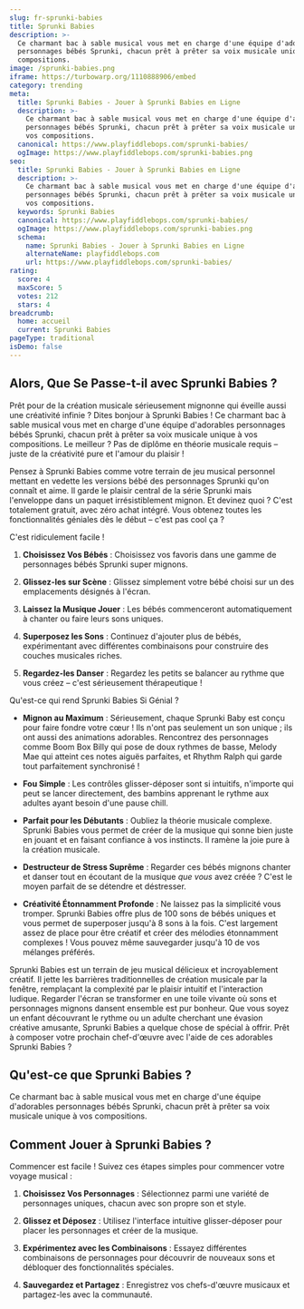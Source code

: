 ```yaml
---
slug: fr-sprunki-babies
title: Sprunki Babies
description: >-
  Ce charmant bac à sable musical vous met en charge d'une équipe d'adorables
  personnages bébés Sprunki, chacun prêt à prêter sa voix musicale unique à vos
  compositions.
image: /sprunki-babies.png
iframe: https://turbowarp.org/1110888906/embed
category: trending
meta:
  title: Sprunki Babies - Jouer à Sprunki Babies en Ligne
  description: >-
    Ce charmant bac à sable musical vous met en charge d'une équipe d'adorables
    personnages bébés Sprunki, chacun prêt à prêter sa voix musicale unique à
    vos compositions.
  canonical: https://www.playfiddlebops.com/sprunki-babies/
  ogImage: https://www.playfiddlebops.com/sprunki-babies.png
seo:
  title: Sprunki Babies - Jouer à Sprunki Babies en Ligne
  description: >-
    Ce charmant bac à sable musical vous met en charge d'une équipe d'adorables
    personnages bébés Sprunki, chacun prêt à prêter sa voix musicale unique à
    vos compositions.
  keywords: Sprunki Babies
  canonical: https://www.playfiddlebops.com/sprunki-babies/
  ogImage: https://www.playfiddlebops.com/sprunki-babies.png
  schema:
    name: Sprunki Babies - Jouer à Sprunki Babies en Ligne
    alternateName: playfiddlebops.com
    url: https://www.playfiddlebops.com/sprunki-babies/
rating:
  score: 4
  maxScore: 5
  votes: 212
  stars: 4
breadcrumb:
  home: accueil
  current: Sprunki Babies
pageType: traditional
isDemo: false
---
```


## Alors, Que Se Passe-t-il avec Sprunki Babies ?

Prêt pour de la création musicale sérieusement mignonne qui éveille aussi une créativité infinie ? Dites bonjour à Sprunki Babies ! Ce charmant bac à sable musical vous met en charge d'une équipe d'adorables personnages bébés Sprunki, chacun prêt à prêter sa voix musicale unique à vos compositions. Le meilleur ? Pas de diplôme en théorie musicale requis – juste de la créativité pure et l'amour du plaisir !

Pensez à Sprunki Babies comme votre terrain de jeu musical personnel mettant en vedette les versions bébé des personnages Sprunki qu'on connaît et aime. Il garde le plaisir central de la série Sprunki mais l'enveloppe dans un paquet irrésistiblement mignon. Et devinez quoi ? C'est totalement gratuit, avec zéro achat intégré. Vous obtenez toutes les fonctionnalités géniales dès le début – c'est pas cool ça ?

C'est ridiculement facile !

1. **Choisissez Vos Bébés** : Choisissez vos favoris dans une gamme de personnages bébés Sprunki super mignons.

1. **Glissez-les sur Scène** : Glissez simplement votre bébé choisi sur un des emplacements désignés à l'écran.

1. **Laissez la Musique Jouer** : Les bébés commenceront automatiquement à chanter ou faire leurs sons uniques.

1. **Superposez les Sons** : Continuez d'ajouter plus de bébés, expérimentant avec différentes combinaisons pour construire des couches musicales riches.

1. **Regardez-les Danser** : Regardez les petits se balancer au rythme que vous créez – c'est sérieusement thérapeutique !

Qu'est-ce qui rend Sprunki Babies Si Génial ?

- **Mignon au Maximum** : Sérieusement, chaque Sprunki Baby est conçu pour faire fondre votre cœur ! Ils n'ont pas seulement un son unique ; ils ont aussi des animations adorables. Rencontrez des personnages comme Boom Box Billy qui pose de doux rythmes de basse, Melody Mae qui atteint ces notes aiguës parfaites, et Rhythm Ralph qui garde tout parfaitement synchronisé !

- **Fou Simple** : Les contrôles glisser-déposer sont si intuitifs, n'importe qui peut se lancer directement, des bambins apprenant le rythme aux adultes ayant besoin d'une pause chill.

- **Parfait pour les Débutants** : Oubliez la théorie musicale complexe. Sprunki Babies vous permet de créer de la musique qui sonne bien juste en jouant et en faisant confiance à vos instincts. Il ramène la joie pure à la création musicale.

- **Destructeur de Stress Suprême** : Regarder ces bébés mignons chanter et danser tout en écoutant de la musique *que vous* avez créée ? C'est le moyen parfait de se détendre et déstresser.

- **Créativité Étonnamment Profonde** : Ne laissez pas la simplicité vous tromper. Sprunki Babies offre plus de 100 sons de bébés uniques et vous permet de superposer jusqu'à 8 sons à la fois. C'est largement assez de place pour être créatif et créer des mélodies étonnamment complexes ! Vous pouvez même sauvegarder jusqu'à 10 de vos mélanges préférés.

Sprunki Babies est un terrain de jeu musical délicieux et incroyablement créatif. Il jette les barrières traditionnelles de création musicale par la fenêtre, remplaçant la complexité par le plaisir intuitif et l'interaction ludique. Regarder l'écran se transformer en une toile vivante où sons et personnages mignons dansent ensemble est pur bonheur. Que vous soyez un enfant découvrant le rythme ou un adulte cherchant une évasion créative amusante, Sprunki Babies a quelque chose de spécial à offrir. Prêt à composer votre prochain chef-d'œuvre avec l'aide de ces adorables Sprunki Babies ?

## Qu'est-ce que Sprunki Babies ?

Ce charmant bac à sable musical vous met en charge d'une équipe d'adorables personnages bébés Sprunki, chacun prêt à prêter sa voix musicale unique à vos compositions.

## Comment Jouer à Sprunki Babies ?

Commencer est facile ! Suivez ces étapes simples pour commencer votre voyage musical :

1. **Choisissez Vos Personnages** : Sélectionnez parmi une variété de personnages uniques, chacun avec son propre son et style.

1. **Glissez et Déposez** : Utilisez l'interface intuitive glisser-déposer pour placer les personnages et créer de la musique.

1. **Expérimentez avec les Combinaisons** : Essayez différentes combinaisons de personnages pour découvrir de nouveaux sons et débloquer des fonctionnalités spéciales.

1. **Sauvegardez et Partagez** : Enregistrez vos chefs-d'œuvre musicaux et partagez-les avec la communauté.